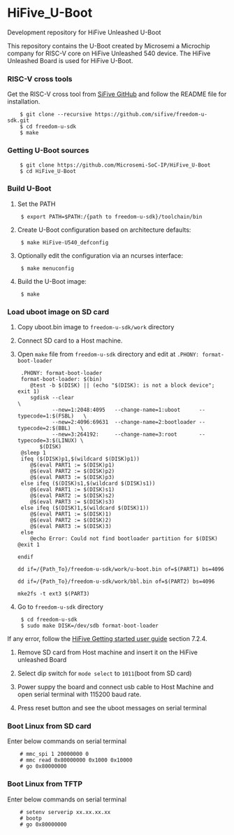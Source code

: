 # HiFive_U-Boot
Development repository for HiFive Unleashed U-Boot

This repository contains the U-Boot created by Microsemi a Microchip company for RISC-V core on HiFive Unleashed 540 device. The HiFive Unleashed Board is used for HiFive U-Boot. 

### RISC-V cross tools

Get the RISC-V cross tool from [SiFive GitHub](https://github.com/sifive/freedom-u-sdk.git) and follow the README file for installation.

        $ git clone --recursive https://github.com/sifive/freedom-u-sdk.git    
        $ cd freedom-u-sdk    
        $ make

### Getting U-Boot sources

        $ git clone https://github.com/Microsemi-SoC-IP/HiFive_U-Boot
        $ cd HiFive_U-Boot
    
### Build U-Boot

1. Set the PATH

        $ export PATH=$PATH:/{path to freedom-u-sdk}/toolchain/bin
        
1. Create U-Boot configuration based on architecture defaults:

        $ make HiFive-U540_defconfig

1. Optionally edit the configuration via an ncurses interface:

        $ make menuconfig

1. Build the U-Boot image:

        $ make

### Load uboot image on SD card

1. Copy uboot.bin image to `freedom-u-sdk/work` directory
    
1. Connect SD card to a Host machine.
    
1. Open `make` file from `freedom-u-sdk` directory and edit at `.PHONY: format-boot-loader`

        .PHONY: format-boot-loader
        format-boot-loader: $(bin)
	       @test -b $(DISK) || (echo "$(DISK): is not a block device"; exit 1)
	       sgdisk --clear                                                               \
		          --new=1:2048:4095   --change-name=1:uboot      --typecode=1:$(FSBL)   \
		          --new=2:4096:69631  --change-name=2:bootloader --typecode=2:$(BBL)   \
		          --new=3:264192:     --change-name=3:root       --typecode=3:$(LINUX) \
		      $(DISK)
        @sleep 1
        ifeq ($(DISK)p1,$(wildcard $(DISK)p1))
	       @$(eval PART1 := $(DISK)p1)
	       @$(eval PART2 := $(DISK)p2)
	       @$(eval PART3 := $(DISK)p3)
        else ifeq ($(DISK)s1,$(wildcard $(DISK)s1))
	       @$(eval PART1 := $(DISK)s1)
	       @$(eval PART2 := $(DISK)s2)
	       @$(eval PART3 := $(DISK)s3)
        else ifeq ($(DISK)1,$(wildcard $(DISK)1))
	       @$(eval PART1 := $(DISK)1)
	       @$(eval PART2 := $(DISK)2)
	       @$(eval PART3 := $(DISK)3)
        else
	       @echo Error: Could not find bootloader partition for $(DISK)
	   @exit 1
	   
       endif
	   
	   dd if=/{Path_To}/freedom-u-sdk/work/u-boot.bin of=$(PART1) bs=4096
	   
	   dd if=/{Path_To}/freedom-u-sdk/work/bbl.bin of=$(PART2) bs=4096
	   
	   mke2fs -t ext3 $(PART3)
    
1. Go to `freedom-u-sdk` directory
    
        $ cd freedom-u-sdk
        $ sudo make DISK=/dev/sdb format-boot-loader
If any error, follow the [HiFive Getting started user guide](https://sifive.cdn.prismic.io/sifive%2Ffa3a584a-a02f-4fda-b758-a2def05f49f9_hifive-unleashed-getting-started-guide-v1p1.pdf) section 7.2.4.

1. Remove SD card from Host machine and insert it on the HiFive unleashed Board

1. Select dip switch for `mode select` to `1011`(boot from SD card)

1. Power suppy the board and connect usb cable to Host Machine and open serial terminal with 115200 baud rate.

1. Press reset button and see the uboot messages on serial terminal

### Boot Linux from SD card

Enter below commands on serial terminal

        # mmc_spi 1 20000000 0
        # mmc read 0x80000000 0x1000 0x10000
        # go 0x80000000
    
### Boot Linux from TFTP

Enter below commands on serial terminal

        # setenv serverip xx.xx.xx.xx
        # bootp
        # go 0x80000000
